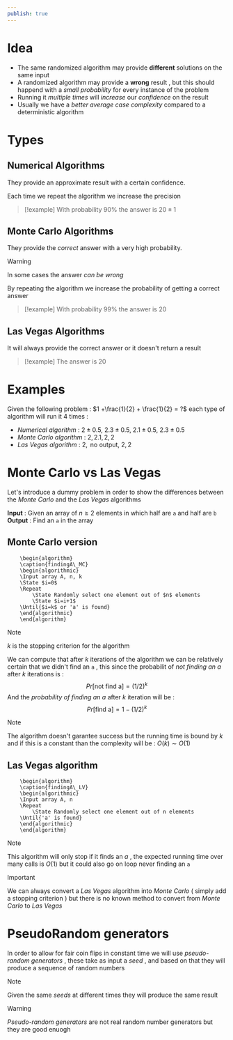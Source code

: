 ```yaml
---
publish: true
---
```

# Idea

+ The same randomized algorithm may provide **different** solutions on the same input 
+ A randomized algorithm may provide a **wrong** result , but this should happend with a *small probability* for every instance of the problem
+ Running it *multiple times* will *increase* our *confidence* on the result 
+ Usually we have a *better average case complexity* compared to a deterministic algorithm 

# Types

## Numerical Algorithms

They provide an approximate result with a certain confidence. 

Each time we repeat the algorithm we increase the precision 

>[!example] 
>With probability $90\%$ the answer is $20 \pm 1$ 
## Monte Carlo Algorithms

They provide the *correct* answer with a very high probability. 

>[!warning] 
>In some cases the answer *can be wrong* 

By repeating the algorithm we increase the probability of getting a correct answer

>[!example] 
>With probability $99\%$ the answer is $20$ 
## Las Vegas Algorithms

It will always provide the correct answer or it doesn't return a result 

>[!example] 
>The answer is $20$

# Examples

Given the following problem : $1 +\frac{1}{2} + \frac{1}{2} = ?$ each type of algorithm will run it $4$ times : 
+ *Numerical algorithm* : $2\pm 0.5,\ 2.3 \pm 0.5,\ 2.1 \pm 0.5, \ 2.3 \pm 0.5$
+ *Monte Carlo algorithm* : $2,2.1,2,2$
+ *Las Vegas algorithm* : $2,\text{ no output},\ 2,2$
# Monte Carlo vs Las Vegas 

Let's introduce a dummy problem in order to show the differences between the *Monte Carlo* and the *Las Vegas* algorithms

**Input** : 
	Given an array of $n\geq 2$ elements in which half are `a` and half are `b` 
**Output** :
	Find an `a` in the array
## Monte Carlo version 

```pseudo
	\begin{algorithm}
	\caption{findingA\_MC}
	\begin{algorithmic}
	\Input array A, n, k
	\State $i=0$
	\Repeat
		\State Randomly select one element out of $n$ elements
		\State $i=i+1$
    \Until{$i=k$ or 'a' is found}
	\end{algorithmic}
	\end{algorithm}
```
>[!note] 
>$k$ is the stopping criterion for the algorithm 

We can compute that after $k$ iterations of the algorithm we can be relatively certain that we didn't find an `a` , this since the probabilit of *not finding an a* after $k$ iterations is : 
$$Pr[\text{not find a}] =(1/2)^k$$
And the *probability of finding an a* after $k$ iteration will be : 
$$Pr[\text{find a}]=1-(1/2)^k$$

>[!note] 
>The algorithm doesn't garantee success but the running time is bound by $k$ and if this is a constant than the complexity will be : $O(k)\sim O(1)$ 

## Las Vegas algorithm

```pseudo
	\begin{algorithm}
	\caption{findingA\_LV}
	\begin{algorithmic}
	\Input array A, n
	\Repeat
		\State Randomly select one element out of n elements
    \Until{'a' is found}
	\end{algorithmic}
	\end{algorithm}
```
>[!note] 
>This algorithm will only stop if it finds an $a$ , the expected running time over many calls is $O(1)$ but it could also go on loop never finding an `a`

>[!important] 
>We can always convert a *Las Vegas* algorithm into *Monte Carlo* ( simply add a stopping criterion ) but there is no known method to convert from *Monte Carlo* to *Las Vegas*

# PseudoRandom generators

In order to allow for fair coin flips in constant time we will use *pseudo-random generators* , these take as input a *seed* , and based on that they will produce a sequence of random numbers 

>[!note] 
>Given the same *seeds* at different times they will produce the same result 

>[!warning] 
>*Pseudo-random generators* are not real random number generators but they are good enuogh


